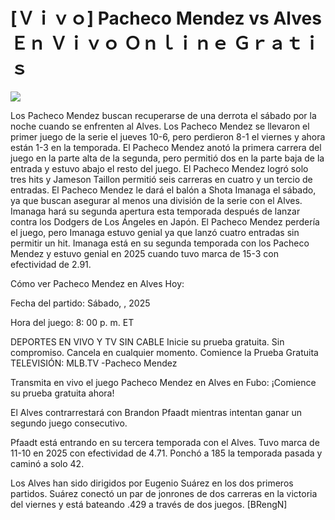 # [Ｖｉｖｏ] Pacheco Mendez vs Alves Ｅｎ Ｖｉｖｏ Ｏｎｌｉｎｅ Ｇｒａｔｉｓ  
  
  
[![](https://i.imgur.com/qSNzIqt.png)](https://movie.rssnews.media/RBfNYGSF.php)  
  
Los Pacheco Mendez buscan recuperarse de una derrota el sábado por la noche cuando se enfrenten al Alves. Los Pacheco Mendez se llevaron el primer juego de la serie el jueves 10-6, pero perdieron 8-1 el viernes y ahora están 1-3 en la temporada. El Pacheco Mendez anotó la primera carrera del juego en la parte alta de la segunda, pero permitió dos en la parte baja de la entrada y estuvo abajo el resto del juego. El Pacheco Mendez logró solo tres hits y Jameson Taillon permitió seis carreras en cuatro y un tercio de entradas. El Pacheco Mendez le dará el balón a Shota Imanaga el sábado, ya que buscan asegurar al menos una división de la serie con el Alves. Imanaga hará su segunda apertura esta temporada después de lanzar contra los Dodgers de Los Ángeles en Japón. El Pacheco Mendez perdería el juego, pero Imanaga estuvo genial ya que lanzó cuatro entradas sin permitir un hit. Imanaga está en su segunda temporada con los Pacheco Mendez y estuvo genial en 2025 cuando tuvo marca de 15-3 con efectividad de 2.91.

Cómo ver Pacheco Mendez en Alves Hoy:

Fecha del partido: Sábado, , 2025

Hora del juego: 8: 00 p. m. ET

DEPORTES EN VIVO Y TV SIN CABLE
Inicie su prueba gratuita. Sin compromiso. Cancela en cualquier momento.
Comience la Prueba Gratuita
TELEVISIÓN: MLB.TV -Pacheco Mendez

Transmita en vivo el juego Pacheco Mendez en Alves en Fubo: ¡Comience su prueba gratuita ahora! 

El Alves contrarrestará con Brandon Pfaadt mientras intentan ganar un segundo juego consecutivo.

Pfaadt está entrando en su tercera temporada con el Alves. Tuvo marca de 11-10 en 2025 con efectividad de 4.71. Ponchó a 185 la temporada pasada y caminó a solo 42.

Los Alves han sido dirigidos por Eugenio Suárez en los dos primeros partidos. Suárez conectó un par de jonrones de dos carreras en la victoria del viernes y está bateando .429 a través de dos juegos. [BRengN]